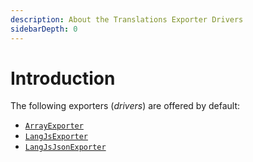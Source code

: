 ```yaml
---
description: About the Translations Exporter Drivers
sidebarDepth: 0
---
```


# Introduction

The following exporters (_drivers_) are offered by default:

* [`ArrayExporter`](./array.md)
* [`LangJsExporter`](./lang-js.md)
* [`LangJsJsonExporter`](./lang-js-json.md)